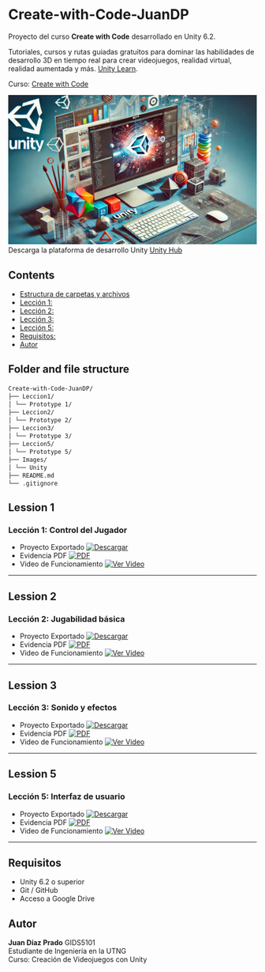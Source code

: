 # Create-with-Code-JuanDP

Proyecto del curso **Create with Code** desarrollado en Unity 6.2.

Tutoriales, cursos y rutas guiadas gratuitos para dominar las habilidades de desarrollo 3D en tiempo real para crear videojuegos, realidad virtual, realidad aumentada y más. [Unity Learn](https://learn.unity.com/).

Curso: [Create with Code](https://learn.unity.com/course/create-with-code)

![UNITY](Images/Unity.webp)
Descarga la plataforma de desarrollo Unity [Unity Hub](https://unity.com/es/download)

## Contents

- [Estructura de carpetas y archivos](#folder-and-file-structure)
- [Lección 1:](#lession-1)
- [Lección 2:](#lession-2)
- [Lección 3:](#lession-3)
- [Lección 5:](#lession-5)
- [Requisitos:](#requisitos)
- [Autor](#autor)

## Folder and file structure

```
Create-with-Code-JuanDP/
├── Leccion1/
│ └── Prototype 1/
├── Leccion2/
│ └── Prototype 2/
├── Leccion3/
│ └── Prototype 3/
├── Leccion5/
│ └── Prototype 5/
├── Images/
│ └── Unity
├── README.md
└── .gitignore

```

## Lession 1

### Lección 1: Control del Jugador

- Proyecto Exportado [![Descargar](https://img.icons8.com/fluency/32/download.png)](https://drive.google.com/file/d/1sPq7B452wNqm4HtR0vH0oABHqv2o825c/view?usp=sharing)
- Evidencia PDF [![PDF](https://img.icons8.com/color/32/pdf.png)](https://drive.google.com/file/d/1-r-r046ItJtI87Of7KF75x5u6U9TxK_8/view?usp=sharing)
- Video de Funcionamiento [![Ver Video](https://img.icons8.com/fluency/32/youtube-play.png)](https://drive.google.com/file/d/1GBiFGgiP-EeYtEnw7hrqZMv47aqcsnBE/view?usp=sharing)

---

## Lession 2

### Lección 2: Jugabilidad básica

- Proyecto Exportado [![Descargar](https://img.icons8.com/fluency/32/download.png)](https://drive.google.com/file/d/1jEwZkDthopHtVMSzREPTgnJOtuf0UfTN/view?usp=sharing)
- Evidencia PDF [![PDF](https://img.icons8.com/color/32/pdf.png)](https://drive.google.com/file/d/1d68cofWuq2ep_0HGYraBXVb0FS8-6_kV/view?usp=sharing)
- Video de Funcionamiento [![Ver Video](https://img.icons8.com/fluency/32/youtube-play.png)](https://drive.google.com/file/d/14bFs5KDZmTgjqYtjwOMZADBI8qUnseXI/view?usp=sharing)

---

## Lession 3

### Lección 3: Sonido y efectos

- Proyecto Exportado [![Descargar](https://img.icons8.com/fluency/32/download.png)](https://drive.google.com/file/d/1-uozsZYYz80_n-IwZ_weFrk_BU8_Qha9/view?usp=sharing)
- Evidencia PDF [![PDF](https://img.icons8.com/color/32/pdf.png)](https://drive.google.com/file/d/1kAXc6MNwOB2Mfzlc3afrQentnSqIx1Nk/view?usp=sharing)
- Video de Funcionamiento [![Ver Video](https://img.icons8.com/fluency/32/youtube-play.png)](https://drive.google.com/file/d/1o3gh33you_TFw67pv4QtjTI7JX8H2e14/view?usp=sharing)

---

## Lession 5

### Lección 5: Interfaz de usuario

- Proyecto Exportado [![Descargar](https://img.icons8.com/fluency/32/download.png)](https://drive.google.com/file/d/1Vs0lPNpdrFvHgsS7dtf4OE1j4jNU_jbW/view?usp=sharing)
- Evidencia PDF [![PDF](https://img.icons8.com/color/32/pdf.png)](https://drive.google.com/file/d/1ZtZVTMHGrvOBeqpKJSETx2XtUAeGMqZY/view?usp=sharing)
- Video de Funcionamiento [![Ver Video](https://img.icons8.com/fluency/32/youtube-play.png)](https://drive.google.com/file/d/1bQyfnKNt7rAx0Ccj9svZPdIsCEaNpR6u/view?usp=sharing)

---

## Requisitos

- Unity 6.2 o superior
- Git / GitHub
- Acceso a Google Drive

## Autor

**Juan Díaz Prado**
GIDS5101  
Estudiante de Ingeniería en la UTNG  
Curso: Creación de Videojuegos con Unity

